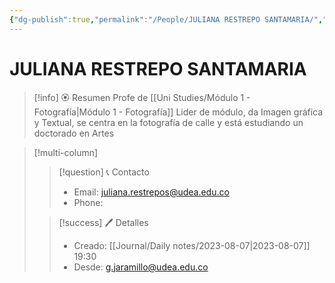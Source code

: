 ```yaml
---
{"dg-publish":true,"permalink":"/People/JULIANA RESTREPO SANTAMARIA/","title":"JULIANA RESTREPO SANTAMARIA","tags":["Person"],"created":"2023-08-07T19:30:05.924-05:00","updated":"2023-08-10T15:21:59.240-05:00"}
---
```



# JULIANA RESTREPO SANTAMARIA

> [!info] 🏵️ Resumen
> Profe de [[Uni Studies/Módulo 1 - Fotografía\|Módulo 1 - Fotografía]] Lider de módulo, da Imagen gráfica y Textual, se centra en la fotografía de calle y está estudiando un doctorado en Artes

> [!multi-column]
> 
> > [!question] 📞 Contacto
> > - Email: juliana.restrepos@udea.edu.co 
> > - Phone:  
> 
> > [!success] 🖊️ Detalles
> > - Creado: [[Journal/Daily notes/2023-08-07\|2023-08-07]] 19:30
> > - Desde: g.jaramillo@udea.edu.co  
